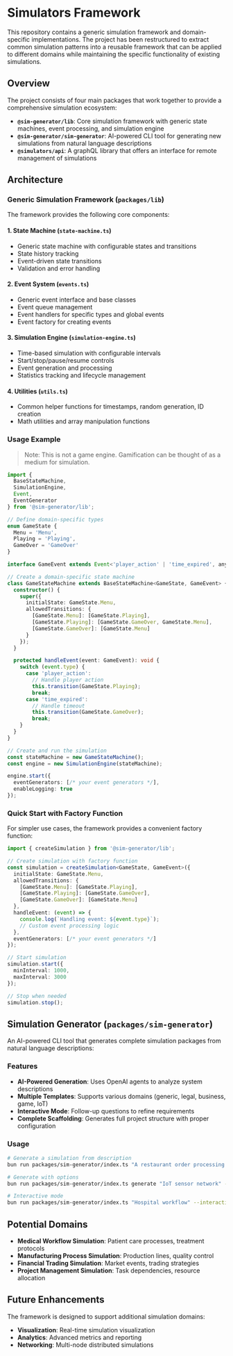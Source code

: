 # Simulators Framework

This repository contains a generic simulation framework and domain-specific implementations.
The project has been restructured to extract common simulation patterns into a reusable framework that can be applied to different domains while maintaining the specific functionality of existing simulations.

## Overview

The project consists of four main packages that work together to provide a comprehensive simulation ecosystem:

- **`@sim-generator/lib`**: Core simulation framework with generic state machines, event processing, and simulation engine
- **`@sim-generator/sim-generator`**: AI-powered CLI tool for generating new simulations from natural language descriptions
- **`@simulators/api`**: A graphQL library that offers an interface for remote management of simulations

## Architecture

### Generic Simulation Framework (`packages/lib`)

The framework provides the following core components:

#### 1. **State Machine** (`state-machine.ts`)
- Generic state machine with configurable states and transitions
- State history tracking
- Event-driven state transitions
- Validation and error handling

#### 2. **Event System** (`events.ts`)
- Generic event interface and base classes
- Event queue management
- Event handlers for specific types and global events
- Event factory for creating events

#### 3. **Simulation Engine** (`simulation-engine.ts`)
- Time-based simulation with configurable intervals
- Start/stop/pause/resume controls
- Event generation and processing
- Statistics tracking and lifecycle management

#### 4. **Utilities** (`utils.ts`)
- Common helper functions for timestamps, random generation, ID creation
- Math utilities and array manipulation functions

### Usage Example

> Note: This is not a game engine. Gamification can be thought of as a medium for simulation.

```typescript
import { 
  BaseStateMachine, 
  SimulationEngine, 
  Event, 
  EventGenerator 
} from '@sim-generator/lib';

// Define domain-specific types
enum GameState {
  Menu = 'Menu',
  Playing = 'Playing',
  GameOver = 'GameOver'
}

interface GameEvent extends Event<'player_action' | 'time_expired', any> {}

// Create a domain-specific state machine
class GameStateMachine extends BaseStateMachine<GameState, GameEvent> {
  constructor() {
    super({
      initialState: GameState.Menu,
      allowedTransitions: {
        [GameState.Menu]: [GameState.Playing],
        [GameState.Playing]: [GameState.GameOver, GameState.Menu],
        [GameState.GameOver]: [GameState.Menu]
      }
    });
  }

  protected handleEvent(event: GameEvent): void {
    switch (event.type) {
      case 'player_action':
        // Handle player action
        this.transition(GameState.Playing);
        break;
      case 'time_expired':
        // Handle timeout
        this.transition(GameState.GameOver);
        break;
    }
  }
}

// Create and run the simulation
const stateMachine = new GameStateMachine();
const engine = new SimulationEngine(stateMachine);

engine.start({
  eventGenerators: [/* your event generators */],
  enableLogging: true
});
```

### Quick Start with Factory Function

For simpler use cases, the framework provides a convenient factory function:

```typescript
import { createSimulation } from '@sim-generator/lib';

// Create simulation with factory function
const simulation = createSimulation<GameState, GameEvent>({
  initialState: GameState.Menu,
  allowedTransitions: {
    [GameState.Menu]: [GameState.Playing],
    [GameState.Playing]: [GameState.GameOver],
    [GameState.GameOver]: [GameState.Menu]
  },
  handleEvent: (event) => {
    console.log(`Handling event: ${event.type}`);
    // Custom event processing logic
  },
  eventGenerators: [/* your event generators */]
});

// Start simulation
simulation.start({
  minInterval: 1000,
  maxInterval: 3000
});

// Stop when needed
simulation.stop();
```

## Simulation Generator (`packages/sim-generator`)

An AI-powered CLI tool that generates complete simulation packages from natural language descriptions:

### Features
- **AI-Powered Generation**: Uses OpenAI agents to analyze system descriptions
- **Multiple Templates**: Supports various domains (generic, legal, business, game, IoT)
- **Interactive Mode**: Follow-up questions to refine requirements
- **Complete Scaffolding**: Generates full project structure with proper configuration

### Usage
```bash
# Generate a simulation from description
bun run packages/sim-generator/index.ts "A restaurant order processing system"

# Generate with options
bun run packages/sim-generator/index.ts generate "IoT sensor network" --template iot --verbose

# Interactive mode
bun run packages/sim-generator/index.ts "Hospital workflow" --interactive
```

## Potential Domains
- **Medical Workflow Simulation**: Patient care processes, treatment protocols
- **Manufacturing Process Simulation**: Production lines, quality control
- **Financial Trading Simulation**: Market events, trading strategies
- **Project Management Simulation**: Task dependencies, resource allocation

## Future Enhancements
The framework is designed to support additional simulation domains:
- **Visualization**: Real-time simulation visualization
- **Analytics**: Advanced metrics and reporting
- **Networking**: Multi-node distributed simulations